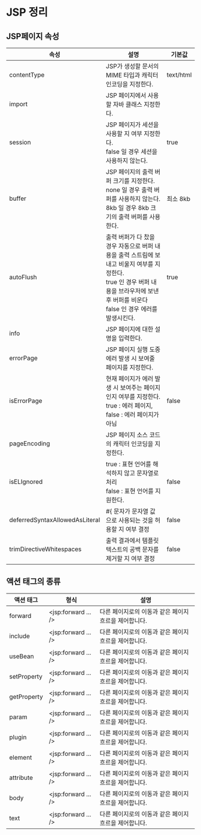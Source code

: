 # JSP 정리

## JSP페이지 속성

|속성|설명|기본값|
|------|---|---|
|contentType|JSP가 생성할 문서의 MIME 타입과 캐릭터 인코딩을 지정한다.|text/html|
|import|JSP 페이지에서 사용할 자바 클래스 지정한다.|   |
|session|JSP 페이지가 세션을 사용할 지 여부 지정한다.<br>false 일 경우 세션을 사용하지 않는다.|true|Cancel changes
|buffer|JSP 페이지의 출력 버퍼 크기를 지정한다.<br>none 일 경우 출력 버퍼를 사용하지 않는다.<br>8kb 일 경우 8kb 크기의 출력 버퍼를 사용한다.|최소 8kb|
|autoFlush|출력 버퍼가 다 찼을 경우 자동으로 버퍼 내용을 출력 스트림에 보내고 비울지 여부를 지정한다.<br>true 인 경우 버퍼 내용을 브라우저에 보낸 후 버퍼를 비운다 false 인 경우 에러를 발생시킨다.|true|
|info|JSP 페이지에 대한 설명을 입력한다.|   |
|errorPage|JSP 페이지 실행 도중 에러 발생 시 보여줄 페이지를 지정한다.|   |
|isErrorPage|현재 페이지가 에러 발생 시 보여주는 페이지 인지 여부를 지정한다.<br>true : 에러 페이지, false : 에러 페이지가 아님|false|
|pageEncoding|JSP 페이지 소스 코드의 캐릭터 인코딩을 지정한다.|   |
|isELIgnored|true : 표현 언어를 해석하지 않고 문자열로 처리<br>false : 표현 언어를 지원한다.|false|
|deferredSyntaxAllowedAsLiteral|#{ 문자가 문자열 값으로 사용되는 것을 허용할 지 여부 결정|false|
|trimDirectiveWhitespaces|출력 결과에서 템플릿 텍스트의 공백 문자를 제거할 지 여부 결정|false|

## 액션 태그의 종류

|액션 태그|형식|설명|
|------|---|---|
|forward|<jsp:forward ... />|다른 페이지로의 이동과 같은 페이지 흐르을 제어합니다.|
|include|<jsp:forward ... />|다른 페이지로의 이동과 같은 페이지 흐르을 제어합니다.|
|useBean|<jsp:forward ... />|다른 페이지로의 이동과 같은 페이지 흐르을 제어합니다.|
|setProperty|<jsp:forward ... />|다른 페이지로의 이동과 같은 페이지 흐르을 제어합니다.|
|getProperty|<jsp:forward ... />|다른 페이지로의 이동과 같은 페이지 흐르을 제어합니다.|
|param|<jsp:forward ... />|다른 페이지로의 이동과 같은 페이지 흐르을 제어합니다.|
|plugin|<jsp:forward ... />|다른 페이지로의 이동과 같은 페이지 흐르을 제어합니다.|
|element|<jsp:forward ... />|다른 페이지로의 이동과 같은 페이지 흐르을 제어합니다.|
|attribute|<jsp:forward ... />|다른 페이지로의 이동과 같은 페이지 흐르을 제어합니다.|
|body|<jsp:forward ... />|다른 페이지로의 이동과 같은 페이지 흐르을 제어합니다.|
|text|<jsp:forward ... />|다른 페이지로의 이동과 같은 페이지 흐르을 제어합니다.|
